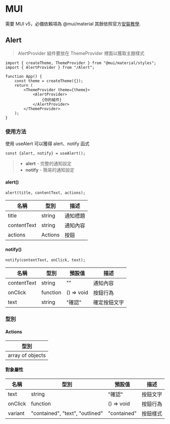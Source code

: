 # MUI

需要 MUI v5，必備依賴項為 @mui/material 其餘依照官方[安裝教學](https://mui.com/zh/getting-started/installation/).

## Alert

> AlertProvider 組件要放在 ThemeProvider 裡面以獲取主題樣式

```example
import { createTheme, ThemeProvider } from "@mui/material/styles";
import { AlertProvider } from "/Alert";

function App() {
    const theme = createTheme({});
    return (
        <ThemeProvider theme={theme}>
            <AlertProvider>
                {你的組件}
            </AlertProvider>
        </ThemeProvider>
    );
}
```

### 使用方法

使用 useAlert 可以獲得 alert、notify 函式

```example
const {alert, notify} = useAlert();
```

> - **alert** - 完整的通知設定
> - **notify** - 簡易的通知設定

#### alert()

```example
alert(title, contentText, actions);
```

| 名稱        | 型別    | 描述     |
| ----------- | ------- | -------- |
| title       | string  | 通知標題 |
| contentText | string  | 通知內容 |
| actions     | Actions | 按鈕     |

#### notify()

```example
notify(contentText, onClick, text);
```

| 名稱        | 型別     | 預設值     | 描述         |
| ----------- | -------- | ---------- | ------------ |
| contentText | string   | ""         | 通知內容     |
| onClick     | function | () => void | 按鈕行為     |
| text        | string   | "確認"     | 確定按鈕文字 |

### 型別

#### Actions

| 型別             |
| ---------------- |
| array of objects |

#### 對象屬性

| 名稱    | 型別                            | 預設值      | 描述     |
| ------- | ------------------------------- | ----------- | -------- |
| text    | string                          | "確認"      | 按鈕文字 |
| onClick | function                        | () => void  | 按鈕行為 |
| variant | "contained", "text", "outlined" | "contained" | 按鈕樣式 |
